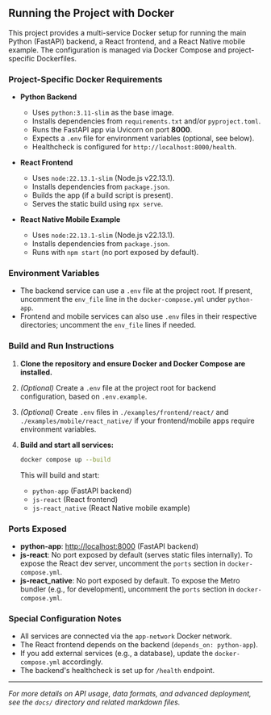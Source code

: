 ## Running the Project with Docker

This project provides a multi-service Docker setup for running the main Python (FastAPI) backend, a React frontend, and a React Native mobile example. The configuration is managed via Docker Compose and project-specific Dockerfiles.

### Project-Specific Docker Requirements

- **Python Backend**
  - Uses `python:3.11-slim` as the base image.
  - Installs dependencies from `requirements.txt` and/or `pyproject.toml`.
  - Runs the FastAPI app via Uvicorn on port **8000**.
  - Expects a `.env` file for environment variables (optional, see below).
  - Healthcheck is configured for `http://localhost:8000/health`.

- **React Frontend**
  - Uses `node:22.13.1-slim` (Node.js v22.13.1).
  - Installs dependencies from `package.json`.
  - Builds the app (if a build script is present).
  - Serves the static build using `npx serve`.

- **React Native Mobile Example**
  - Uses `node:22.13.1-slim` (Node.js v22.13.1).
  - Installs dependencies from `package.json`.
  - Runs with `npm start` (no port exposed by default).

### Environment Variables

- The backend service can use a `.env` file at the project root. If present, uncomment the `env_file` line in the `docker-compose.yml` under `python-app`.
- Frontend and mobile services can also use `.env` files in their respective directories; uncomment the `env_file` lines if needed.

### Build and Run Instructions

1. **Clone the repository and ensure Docker and Docker Compose are installed.**
2. *(Optional)* Create a `.env` file at the project root for backend configuration, based on `.env.example`.
3. *(Optional)* Create `.env` files in `./examples/frontend/react/` and `./examples/mobile/react_native/` if your frontend/mobile apps require environment variables.
4. **Build and start all services:**

   ```sh
   docker compose up --build
   ```

   This will build and start:
   - `python-app` (FastAPI backend)
   - `js-react` (React frontend)
   - `js-react_native` (React Native mobile example)

### Ports Exposed

- **python-app**: [http://localhost:8000](http://localhost:8000) (FastAPI backend)
- **js-react**: No port exposed by default (serves static files internally). To expose the React dev server, uncomment the `ports` section in `docker-compose.yml`.
- **js-react_native**: No port exposed by default. To expose the Metro bundler (e.g., for development), uncomment the `ports` section in `docker-compose.yml`.

### Special Configuration Notes

- All services are connected via the `app-network` Docker network.
- The React frontend depends on the backend (`depends_on: python-app`).
- If you add external services (e.g., a database), update the `docker-compose.yml` accordingly.
- The backend's healthcheck is set up for `/health` endpoint.

---

*For more details on API usage, data formats, and advanced deployment, see the `docs/` directory and related markdown files.*
